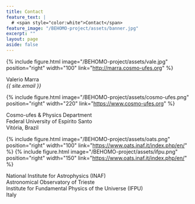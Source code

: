 ```yaml
---
title: Contact
feature_text: |
  # <span style="color:white">Contact</span>
feature_image: "/BEHOMO-project/assets/banner.jpg"
excerpt: ""
layout: page
aside: false
---
```


<!-- {% include figure.html image="/BEHOMO-project/assets/vale.jpg" position="left" width="250px" %} -->

{% include figure.html image="/BEHOMO-project/assets/vale.jpg" position="right" width="100" link="http://marra.cosmo-ufes.org" %}

Valerio Marra\
*{{ site.email }}*
<br/>

{% include figure.html image="/BEHOMO-project/assets/cosmo-ufes.png" position="right" width="220" link="https://www.cosmo-ufes.org" %}

Cosmo-ufes & Physics Department\
Federal University of Espírito Santo\
Vitória, Brazil

{% include figure.html image="/BEHOMO-project/assets/oats.png" position="right" width="100" link="https://www.oats.inaf.it/index.php/en/" %}
{% include figure.html image="/BEHOMO-project/assets/ifpu.png" position="right" width="150" link="https://www.oats.inaf.it/index.php/en/" %}

National Institute for Astrophysics (INAF)\
Astronomical Observatory of Trieste\
Institute for Fundamental Physics of the Universe (IFPU)\
Italy



<!-- {% include site-form.html %} -->